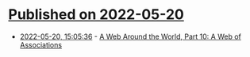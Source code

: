 # [Published on 2022-05-20](index.md)

* [2022-05-20, 15:05:36](https://news.ycombinator.com/item?id=31448470) - [A Web Around the World, Part 10: A Web of Associations](https://www.filfre.net/2022/05/a-web-around-the-world-part-10-a-web-of-associations/)

